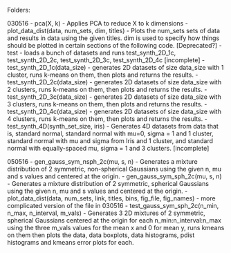 Folders:

030516
	- pca(X, k) - Applies PCA to reduce X to k dimensions
	- plot_data_dist(data, num_sets, dim, titles) - Plots the num_sets sets of data and results in data using the given titles. dim is used to specify how things should be plotted in certain sections of the following code. [Deprecated?]
	- test - loads a bunch of datasets and runs test_synth_2D_1c, test_synth_2D_2c, test_synth_2D_3c, test_synth_2D_4c [incomplete]
	- test_synth_2D_1c(data_size) - generates 2D datasets of size data_size with 1 cluster, runs k-means on them, then plots and returns the results.
	- test_synth_2D_2c(data_size) - generates 2D datasets of size data_size with 2 clusters, runs k-means on them, then plots and returns the results.
	- test_synth_2D_3c(data_size) - generates 2D datasets of size data_size with 3 clusters, runs k-means on them, then plots and returns the results.
	- test_synth_2D_4c(data_size) - generates 2D datasets of size data_size with 4 clusters, runs k-means on them, then plots and returns the results.
	- test_synth_4D(synth_set_size, iris) - Generates 4D datasets from data that is, standard normal, standard normal with mu=0, sigma = 1 and 1 cluster, standard normal with mu and sigma from Iris and 1 cluster, and standard normal with equally-spaced mu, sigma = 1 and 3 clusters. [incomplete]
	
050516
	- gen_gauss_sym_nsph_2c(mu, s, n) - Generates a mixture distribution of 2 symmetric, non-spherical Gaussians using the given n, mu and s values and centered at the origin.
	- gen_gauss_sym_sph_2c(mu, s, n) - Generates a mixture distribution of 2 symmetric, spherical Gaussians using the given n, mu and s values and centered at the origin.
	- plot_data_dist(data, num_sets, link, titles, bins, fig_file, fig_names) - more complicated version of the file in 030516
	- test_gauss_sym_sph_2c(n_min, n_max, n_interval, m_vals) - Generates 3 2D mixtures of 2 symmetric, spherical Gaussians centered at the origin for each n_min:n_interval:n_max using the three m_vals values for the mean x and 0 for mean y, runs kmeans on them then plots the data, data boxplots, data histograms, pdist histograms and kmeans error plots for each.